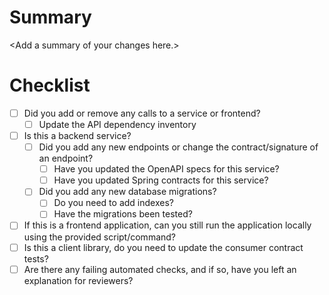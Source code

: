 # Summary

\<Add a summary of your changes here.\>

# Checklist
- [ ] Did you add or remove any calls to a service or frontend?
    - [ ] Update the API dependency inventory
- [ ] Is this a backend service?
    - [ ] Did you add any new endpoints or change the contract/signature of an endpoint?
    	- [ ] Have you updated the OpenAPI specs for this service?
    	- [ ] Have you updated Spring contracts for this service?
    - [ ] Did you add any new database migrations?
    	- [ ] Do you need to add indexes?
	    - [ ] Have the migrations been tested?
- [ ] If this is a frontend application, can you still run the application locally using the provided script/command?
- [ ] Is this a client library, do you need to update the consumer contract tests?
- [ ] Are there any failing automated checks, and if so, have you left an explanation for reviewers?
